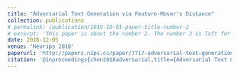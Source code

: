```yaml
---
title: "Adversarial Text Generation via Feature-Mover's Distance"
collection: publications
# permalink: /publication/2010-10-01-paper-title-number-2
# excerpt: 'This paper is about the number 2. The number 3 is left for future work.'
date: 2018-12-05
venue: 'Neurips 2018'
paperurl: 'http://papers.nips.cc/paper/7717-adversarial-text-generation-via-feature-movers-distance.pdf'
citation: '@inproceedings{chen2018adversarial,title={Adversarial Text Generation via Feature-Mover's Distance},author={Chen, Liqun and Dai, Shuyang and Tao, Chenyang and Zhang, Haichao and Gan, Zhe and Shen, Dinghan and Zhang, Yizhe and Wang, Guoyin and Zhang, Ruiyi and Carin, Lawrence},booktitle={Advances in Neural Information Processing Systems},pages={4667--4678},year={2018}}'
---
```




